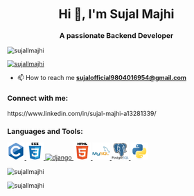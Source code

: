 <h1 align="center">Hi 👋, I'm Sujal Majhi</h1>
<h3 align="center">A passionate Backend Developer</h3>

<p align="left"> <img src="https://komarev.com/ghpvc/?username=sujallmajhi&label=Profile%20views&color=0e75b6&style=flat" alt="sujallmajhi" /> </p>

<p align="left"> <a href="https://github.com/ryo-ma/github-profile-trophy"><img src="https://github-profile-trophy.vercel.app/?username=sujallmajhi" alt="sujallmajhi" /></a> </p>

- 📫 How to reach me **sujalofficial9804016954@gmail.com**

<h3 align="left">Connect with me:</h3>
https://www.linkedin.com/in/sujal-majhi-a13281339/
<p align="left">
</p>

<h3 align="left">Languages and Tools:</h3>
<p align="left"> <a href="https://www.cprogramming.com/" target="_blank" rel="noreferrer"> <img src="https://raw.githubusercontent.com/devicons/devicon/master/icons/c/c-original.svg" alt="c" width="40" height="40"/> </a> <a href="https://www.w3schools.com/css/" target="_blank" rel="noreferrer"> <img src="https://raw.githubusercontent.com/devicons/devicon/master/icons/css3/css3-original-wordmark.svg" alt="css3" width="40" height="40"/> </a> <a href="https://www.djangoproject.com/" target="_blank" rel="noreferrer"> <img src="https://cdn.worldvectorlogo.com/logos/django.svg" alt="django" width="40" height="40"/> </a> <a href="https://www.w3.org/html/" target="_blank" rel="noreferrer"> <img src="https://raw.githubusercontent.com/devicons/devicon/master/icons/html5/html5-original-wordmark.svg" alt="html5" width="40" height="40"/> </a> <a href="https://www.mysql.com/" target="_blank" rel="noreferrer"> <img src="https://raw.githubusercontent.com/devicons/devicon/master/icons/mysql/mysql-original-wordmark.svg" alt="mysql" width="40" height="40"/> </a> <a href="https://www.postgresql.org" target="_blank" rel="noreferrer"> <img src="https://raw.githubusercontent.com/devicons/devicon/master/icons/postgresql/postgresql-original-wordmark.svg" alt="postgresql" width="40" height="40"/> </a> <a href="https://www.python.org" target="_blank" rel="noreferrer"> <img src="https://raw.githubusercontent.com/devicons/devicon/master/icons/python/python-original.svg" alt="python" width="40" height="40"/> </a> </p>

<p><img align="center" src="https://github-readme-stats.vercel.app/api/top-langs?username=sujallmajhi&show_icons=true&locale=en&layout=compact" alt="sujallmajhi" /></p>

<p><img align="center" src="https://github-readme-streak-stats.herokuapp.com/?user=sujallmajhi&" alt="sujallmajhi" /></p>
